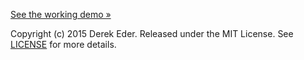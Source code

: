 
[See the working demo &raquo;](http://hphillips80.github.io/FusionTable-Map-Template/)

Copyright (c) 2015 Derek Eder. Released under the MIT License.
See [LICENSE](https://github.com/derekeder/FusionTable-Map-Template/blob/master/LICENSE) for more details.
